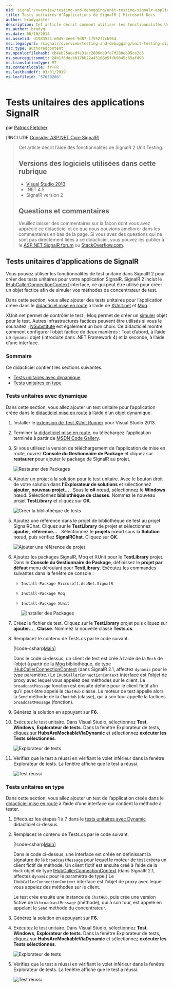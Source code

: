```yaml
---
uid: signalr/overview/testing-and-debugging/unit-testing-signalr-applications
title: Tests unitaires d’Applications de SignalR | Microsoft Docs
author: bradygaster
description: Cet article décrit comment utiliser les fonctionnalités Unit Testing de SignalR 2.0.
ms.author: bradyg
ms.date: 06/10/2014
ms.assetid: d1983524-e0d5-4ee6-9d87-1f552f7cb964
msc.legacyurl: /signalr/overview/testing-and-debugging/unit-testing-signalr-applications
msc.type: authoredcontent
ms.openlocfilehash: cb4eb25aeedfe31ac2606de9fe7d280eb95ce2e6
ms.sourcegitcommit: 24b1f6decbb17bb22a45166e5fdb0845c65af498
ms.translationtype: MT
ms.contentlocale: fr-FR
ms.lasthandoff: 03/01/2019
ms.locfileid: "57039286"
---
```

<a name="unit-testing-signalr-applications"></a>Tests unitaires des applications SignalR
====================
par [Patrick Fletcher](https://github.com/pfletcher)

[!INCLUDE [Consider ASP.NET Core SignalR](~/includes/signalr/signalr-version-disambiguation.md)]

> Cet article décrit l’aide des fonctionnalités de SignalR 2 Unit Testing.
>
> ## <a name="software-versions-used-in-this-topic"></a>Versions des logiciels utilisées dans cette rubrique
>
>
> - [Visual Studio 2013](https://my.visualstudio.com/Downloads?q=visual%20studio%202013)
> - .NET 4.5
> - SignalR version 2
>
>
>
> ## <a name="questions-and-comments"></a>Questions et commentaires
>
> Veuillez laisser des commentaires sur la façon dont vous avez apprécié ce didacticiel et ce que nous pouvions améliorer dans les commentaires en bas de la page. Si vous avez des questions qui ne sont pas directement liées à ce didacticiel, vous pouvez les publier à le [ASP.NET SignalR forum](https://forums.asp.net/1254.aspx/1?ASP+NET+SignalR) ou [StackOverflow.com](http://stackoverflow.com/).


<a id="unit"></a>
## <a name="unit-testing-signalr-applications"></a>Tests unitaires d’applications de SignalR

Vous pouvez utiliser les fonctionnalités de test unitaire dans SignalR 2 pour créer des tests unitaires pour votre application SignalR. SignalR 2 inclut le [IHubCallerConnectionContext](https://msdn.microsoft.com/library/microsoft.aspnet.signalr.hubs.ihubcallerconnectioncontext(v=vs.118).aspx) interface, ce qui peut être utilisé pour créer un objet factice afin de simuler vos méthodes de concentrateur de test.

Dans cette section, vous allez ajouter des tests unitaires pour l’application créée dans le [didacticiel mise en route](../getting-started/tutorial-getting-started-with-signalr.md) à l’aide de [XUnit.net](https://github.com/xunit/xunit) et [Moq](https://github.com/Moq/moq4).

XUnit.net permet de contrôler le test ; Moq permet de créer un [simuler](http://en.wikipedia.org/wiki/Mock_object) objet pour le test. Autres infrastructures factices peuvent être utilisés si vous le souhaitez ; [NSubstitute](http://nsubstitute.github.io/) est également un bon choix. Ce didacticiel montre comment configurer l’objet factice de deux manières : Tout d’abord, à l’aide un `dynamic` objet (introduite dans .NET Framework 4) et la seconde, à l’aide d’une interface.

### <a name="contents"></a>Sommaire

Ce didacticiel contient les sections suivantes.

- [Tests unitaires avec dynamique](#dynamic)
- [Tests unitaires en type](#type)

<a id="dynamic"></a>
### <a name="unit-testing-with-dynamic"></a>Tests unitaires avec dynamique

Dans cette section, vous allez ajouter un test unitaire pour l’application créée dans le [didacticiel mise en route](../getting-started/tutorial-getting-started-with-signalr.md) à l’aide d’un objet dynamique.

1. Installer le [extension de Test XUnit Runner](https://visualstudiogallery.msdn.microsoft.com/463c5987-f82b-46c8-a97e-b1cde42b9099) pour Visual Studio 2013.
2. Terminer la [didacticiel mise en route](../getting-started/tutorial-getting-started-with-signalr.md), ou téléchargez l’application terminée à partir de [MSDN Code Gallery](https://code.msdn.microsoft.com/SignalR-Getting-Started-b9d18aa9).
3. Si vous utilisez la version de téléchargement de l’application de mise en route, ouvrez **Console du Gestionnaire de Package** et cliquez sur **restaurer** pour ajouter le package de SignalR au projet.

    ![Restaurer des Packages](unit-testing-signalr-applications/_static/image1.png)
4. Ajouter un projet à la solution pour le test unitaire. Avec le bouton droit de votre solution dans **l’Explorateur de solutions** et sélectionnez **ajouter**, **nouveau projet...** . Sous le **c#** nœud, sélectionnez le **Windows** nœud. Sélectionnez **bibliothèque de classes**. Nommez le nouveau projet **TestLibrary** et cliquez sur **OK**.

    ![Créer la bibliothèque de tests](unit-testing-signalr-applications/_static/image2.png)
5. Ajoutez une référence dans le projet de bibliothèque de test au projet SignalRChat. Cliquez sur le **TestLibrary** de projet et sélectionnez **ajouter**, **référence...** . Sélectionnez le **projets** nœud sous la **Solution** nœud, puis vérifiez **SignalRChat**. Cliquez sur **OK**.

    ![Ajouter une référence de projet](unit-testing-signalr-applications/_static/image3.png)
6. Ajoutez les packages SignalR, Moq et XUnit pour le **TestLibrary** projet. Dans le **Console du Gestionnaire de Package**, définissez le **projet par défaut** menu déroulant pour **TestLibrary**. Exécutez les commandes suivantes dans la fenêtre de console :

   - `Install-Package Microsoft.AspNet.SignalR`
   - `Install-Package Moq`
   - `Install-Package XUnit`

     ![Installer des Packages](unit-testing-signalr-applications/_static/image4.png)
7. Créez le fichier de test. Cliquez sur le **TestLibrary** projet puis cliquez sur **ajouter...** , **Classe**. Nommez la nouvelle classe **Tests.cs**.
8. Remplacez le contenu de Tests.cs par le code suivant.

    [!code-csharp[Main](unit-testing-signalr-applications/samples/sample1.cs)]

    Dans le code ci-dessus, un client de test est créé à l’aide de la `Mock` de l’objet à partir de la [Moq](https://github.com/Moq/moq4) bibliothèque, de type [IHubCallerConnectionContext](https://msdn.microsoft.com/library/microsoft.aspnet.signalr.hubs.ihubcallerconnectioncontext(v=vs.118).aspx) (dans SignalR 2.1, affectez `dynamic` pour le type paramètre.) Le `IHubCallerConnectionContext` interface est l’objet de proxy avec lequel vous appelez des méthodes sur le client. Le `broadcastMessage` fonction est ensuite définie pour le client fictif afin qu’il peut être appelé le `ChatHub` classe. Le moteur de test appelle alors la `Send` méthode de la `ChatHub` (classe), qui à son tour appelle la factices `broadcastMessage` (fonction).
9. Générez la solution en appuyant sur **F6**.
10. Exécutez le test unitaire. Dans Visual Studio, sélectionnez **Test**, **Windows**, **Explorateur de tests**. Dans la fenêtre Explorateur de tests, cliquez sur **HubsAreMockableViaDynamic** et sélectionnez **exécuter les Tests sélectionnés**.

    ![Explorateur de tests](unit-testing-signalr-applications/_static/image5.png)
11. Vérifiez que le test a réussi en vérifiant le volet inférieur dans la fenêtre Explorateur de tests. La fenêtre affiche que le test a réussi.

    ![Test réussi](unit-testing-signalr-applications/_static/image6.png)

<a id="type"></a>
### <a name="unit-testing-by-type"></a>Tests unitaires en type

Dans cette section, vous allez ajouter un test de l’application créée dans le [didacticiel mise en route](../getting-started/tutorial-getting-started-with-signalr.md) à l’aide d’une interface qui contient la méthode à tester.

1. Effectuez les étapes 1 à 7 dans le [tests unitaires avec Dynamic](#dynamic) didacticiel ci-dessus.
2. Remplacez le contenu de Tests.cs par le code suivant.

    [!code-csharp[Main](unit-testing-signalr-applications/samples/sample2.cs)]

    Dans le code ci-dessus, une interface est créée en définissant la signature de la `broadcastMessage` pour lequel le moteur de test créera un client fictif de méthode. Un client fictif est ensuite créé à l’aide de la `Mock` objet de type [IHubCallerConnectionContext](https://msdn.microsoft.com/library/microsoft.aspnet.signalr.hubs.ihubcallerconnectioncontext(v=vs.118).aspx) (dans SignalR 2.1, affectez `dynamic` pour le paramètre de type.) Le `IHubCallerConnectionContext` interface est l’objet de proxy avec lequel vous appelez des méthodes sur le client.

    Le test crée ensuite une instance de `ChatHub`, puis crée une version fictive de la `broadcastMessage` (méthode), qui à son tour, est appelé en appelant le `Send` méthode du concentrateur.
3. Générez la solution en appuyant sur **F6**.
4. Exécutez le test unitaire. Dans Visual Studio, sélectionnez **Test**, **Windows**, **Explorateur de tests**. Dans la fenêtre Explorateur de tests, cliquez sur **HubsAreMockableViaDynamic** et sélectionnez **exécuter les Tests sélectionnés**.

    ![Explorateur de tests](unit-testing-signalr-applications/_static/image7.png)
5. Vérifiez que le test a réussi en vérifiant le volet inférieur dans la fenêtre Explorateur de tests. La fenêtre affiche que le test a réussi.

    ![Test réussi](unit-testing-signalr-applications/_static/image8.png)
